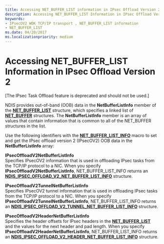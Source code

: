 ```yaml
---
title: Accessing NET_BUFFER_LIST information in IPsec Offload Version 2
description: Accessing NET_BUFFER_LIST Information in IPsec Offload Version 2
keywords:
- IPsecOV2 WDK TCP/IP transport , NET_BUFFER_LIST information
- NET_BUFFER_LIST
ms.date: 04/20/2017
ms.localizationpriority: medium
---
```


# Accessing NET\_BUFFER\_LIST Information in IPsec Offload Version 2

\[The IPsec Task Offload feature is deprecated and should not be used.\]




NDIS provides out-of-band (OOB) data in the **NetBufferListInfo** member of the [**NET\_BUFFER\_LIST**](/windows-hardware/drivers/ddi/ndis/ns-ndis-_net_buffer_list) structure, which specifies a linked list of [**NET\_BUFFER**](/windows-hardware/drivers/ddi/ndis/ns-ndis-_net_buffer) structures. The **NetBufferListInfo** member is an array of values that contain information that is common to all of the NET\_BUFFER structures in the list.

Use the following identifiers with the [**NET\_BUFFER\_LIST\_INFO**](/windows-hardware/drivers/ddi/ndis/nf-ndis-net_buffer_list_info) macro to set and get the IPsec offload version 2 (IPsecOV2) OOB data in the **NetBufferListInfo** array:

<a href="" id="ipsecoffloadv2netbufferlistinfo"></a>**IPsecOffloadV2NetBufferListInfo**  
Specifies IPsecOV2 information that is used in offloading IPsec tasks from the TCP/IP protocol to a NIC. When you specify **IPsecOffloadV2NetBufferListInfo**, NET\_BUFFER\_LIST\_INFO returns an [**NDIS\_IPSEC\_OFFLOAD\_V2\_NET\_BUFFER\_LIST\_INFO**](/windows-hardware/drivers/ddi/ndis/ns-ndis-_ndis_ipsec_offload_v2_net_buffer_list_info) structure.

<a href="" id="ipsecoffloadv2tunnelnetbufferlistinfo"></a>**IPsecOffloadV2TunnelNetBufferListInfo**  
Specifies IPsecOV2 tunnel information that is used in offloading IPsec tasks from the TCP/IP protocol to a NIC. When you specify **IPsecOffloadV2TunnelNetBufferListInfo**, NET\_BUFFER\_LIST\_INFO returns an [**NDIS\_IPSEC\_OFFLOAD\_V2\_TUNNEL\_NET\_BUFFER\_LIST\_INFO**](/windows-hardware/drivers/ddi/ndis/ns-ndis-_ndis_ipsec_offload_v2_tunnel_net_buffer_list_info) structure.

<a href="" id="ipsecoffloadv2headernetbufferlistinfo"></a>**IPsecOffloadV2HeaderNetBufferListInfo**  
Specifies the header offsets for IPsec headers in the [**NET\_BUFFER\_LIST**](/windows-hardware/drivers/ddi/ndis/ns-ndis-_net_buffer_list) and the values for the next header and pad length. When you specify **IPsecOffloadV2HeaderNetBufferListInfo**, NET\_BUFFER\_LIST\_INFO returns an [**NDIS\_IPSEC\_OFFLOAD\_V2\_HEADER\_NET\_BUFFER\_LIST\_INFO**](/windows-hardware/drivers/ddi/ndis/ns-ndis-_ndis_ipsec_offload_v2_header_net_buffer_list_info) structure.

 

